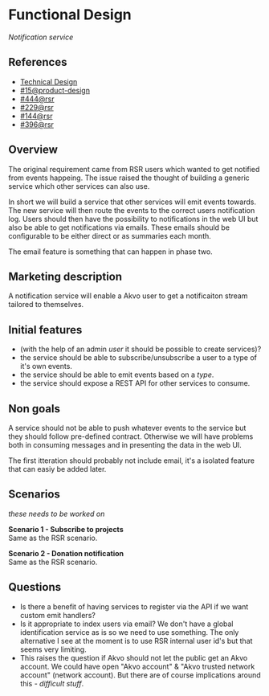 # Functional Design
*Notification service*

## References
- [Technical Design](https://github.com/akvo/akvo-product-design/blob/master/services/NotificationService/15-NotificationService/TechnicalDesign/NotificationService.md)
- [#15@product-design](https://github.com/akvo/akvo-product-design/issues/15)
- [#444@rsr](https://github.com/akvo/akvo-rsr/issues/444)
- [#229@rsr](https://github.com/akvo/akvo-rsr/issues/229)
- [#144@rsr](https://github.com/akvo/akvo-rsr/issues/144)
- [#396@rsr](https://github.com/akvo/akvo-rsr/issues/396)

## Overview
The original requirement came from RSR users which wanted to get notified from events happeing. The issue raised the thought of building a generic service which other services can also use. 

In short we will build a service that other services will emit events towards. The new service will then route the events to the correct users notification log. Users should then have the possibility to notifications in the web UI but also be able to get notifications via emails. These emails should be configurable to be either direct or as summaries each month.

The email feature is something that can happen in phase two.

## Marketing description
A notification service will enable a Akvo user to get a notificaiton stream tailored to themselves. 


## Initial features
- (with the help of an admin *user* it should be possible to create services)?
- the service should be able to subscribe/unsubscribe a user to a type of it's own events.
- the service should be able to emit events based on a *type*.
- the service should expose a REST API for other services to consume.


## Non goals
A service should not be able to push whatever events to the service but they should follow pre-defined contract. Otherwise we will have problems both in consuming messages and in presenting the data in the web UI.

The first itteration should probably not include email, it's a isolated feature that can easiy be added later.


## Scenarios
*these needs to be worked on*

**Scenario 1 - Subscribe to projects**  
Same as the RSR scenario.

**Scenario 2 - Donation notification**  
Same as the RSR scenario.


## Questions
- Is there a benefit of having services to register via the API if we want custom emit handlers?
- Is it appropriate to index users via email? We don't have a global identification service as is so we need to use something. The only alternative I see at the moment is to use RSR internal user id's but that seems very limiting.
- This raises the question if Akvo should not let the public get an Akvo account. We could have open "Akvo account" & "Akvo trusted network account" (network account). But there are of course implications around this *- difficult stuff*. 
